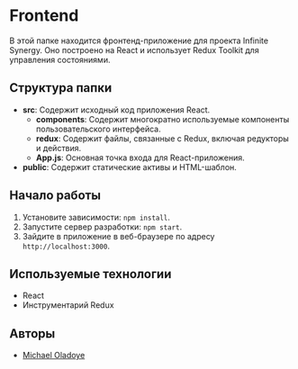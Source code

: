# Frontend

В этой папке находится фронтенд-приложение для проекта Infinite Synergy. Оно построено на React и использует Redux Toolkit для управления состояниями.

## Структура папки

- **src**: Содержит исходный код приложения React.
  - **components**: Содержит многократно используемые компоненты пользовательского интерфейса.
  - **redux**: Содержит файлы, связанные с Redux, включая редукторы и действия.
  - **App.js**: Основная точка входа для React-приложения.
- **public**: Содержит статические активы и HTML-шаблон.

## Начало работы

1. Установите зависимости: `npm install`.
2. Запустите сервер разработки: `npm start`.
3. Зайдите в приложение в веб-браузере по адресу `http://localhost:3000`.

## Используемые технологии

- React
- Инструментарий Redux

## Авторы

- [Michael Oladoye](https://github.com/jimike110)
